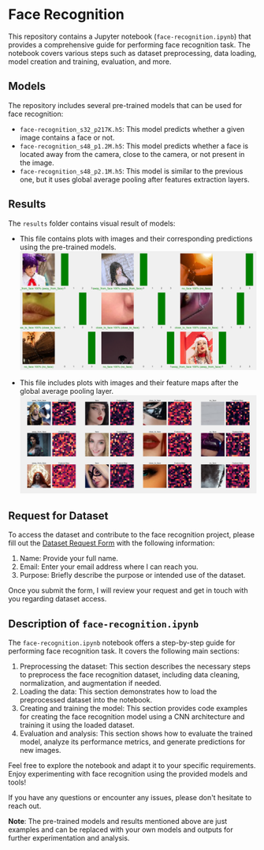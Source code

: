 # Face Recognition

This repository contains a Jupyter notebook (`face-recognition.ipynb`) that provides a comprehensive guide for performing face recognition task. The notebook covers various steps such as dataset preprocessing, data loading, model creation and training, evaluation, and more.

## Models

The repository includes several pre-trained models that can be used for face recognition:

- `face-recognition_s32_p217K.h5`: This model predicts whether a given image contains a face or not.
- `face-recognition_s48_p1.2M.h5`: This model predicts whether a face is located away from the camera, close to the camera, or not present in the image.
- `face-recognition_s48_p2.1M.h5`: This model is similar to the previous one, but it uses global average pooling after features extraction layers.

## Results

The `results` folder contains visual result of models:


- This file contains plots with images and their corresponding predictions using the pre-trained models.
![Info](results/output.png)


- This file includes plots with images and their feature maps after the global average pooling layer.
![Info](results/feature_maps/gap_maps2.png)

## Request for Dataset

To access the dataset and contribute to the face recognition project, please fill out the [Dataset Request Form](https://forms.gle/hWRRn9nyALxHxwap6) with the following information:

1. Name: Provide your full name.
2. Email: Enter your email address where I can reach you.
3. Purpose: Briefly describe the purpose or intended use of the dataset.

Once you submit the form, I will review your request and get in touch with you regarding dataset access.

## Description of `face-recognition.ipynb`

The `face-recognition.ipynb` notebook offers a step-by-step guide for performing face recognition task. It covers the following main sections:

1. Preprocessing the dataset: This section describes the necessary steps to preprocess the face recognition dataset, including data cleaning, normalization, and augmentation if needed.
2. Loading the data: This section demonstrates how to load the preprocessed dataset into the notebook.
3. Creating and training the model: This section provides code examples for creating the face recognition model using a CNN architecture and training it using the loaded dataset.
4. Evaluation and analysis: This section shows how to evaluate the trained model, analyze its performance metrics, and generate predictions for new images.

Feel free to explore the notebook and adapt it to your specific requirements. Enjoy experimenting with face recognition using the provided models and tools!

If you have any questions or encounter any issues, please don't hesitate to reach out.

**Note**: The pre-trained models and results mentioned above are just examples and can be replaced with your own models and outputs for further experimentation and analysis.

